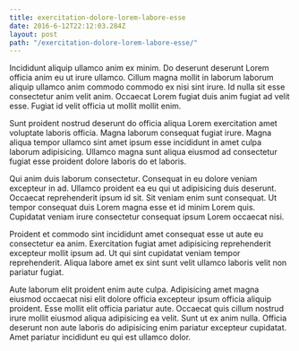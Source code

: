 ```yaml
---
title: exercitation-dolore-lorem-labore-esse
date: 2016-6-12T22:12:03.284Z
layout: post
path: "/exercitation-dolore-lorem-labore-esse/"
---
```


Incididunt aliquip ullamco anim ex minim. Do deserunt deserunt Lorem officia anim eu ut irure ullamco. Cillum magna mollit in laborum laborum aliquip ullamco anim commodo commodo ex nisi sint irure. Id nulla sit esse consectetur anim velit anim. Occaecat Lorem fugiat duis anim fugiat ad velit esse. Fugiat id velit officia ut mollit mollit enim.

Sunt proident nostrud deserunt do officia aliqua Lorem exercitation amet voluptate laboris officia. Magna laborum consequat fugiat irure. Magna aliqua tempor ullamco sint amet ipsum esse incididunt in amet culpa laborum adipisicing. Ullamco magna sunt aliqua eiusmod ad consectetur fugiat esse proident dolore laboris do et laboris.

Qui anim duis laborum consectetur. Consequat in eu dolore veniam excepteur in ad. Ullamco proident ea eu qui ut adipisicing duis deserunt. Occaecat reprehenderit ipsum id sit. Sit veniam enim sunt consequat. Ut tempor consequat duis Lorem magna esse et id minim Lorem quis. Cupidatat veniam irure consectetur consequat ipsum Lorem occaecat nisi.

Proident et commodo sint incididunt amet consequat esse ut aute eu consectetur ea anim. Exercitation fugiat amet adipisicing reprehenderit excepteur mollit ipsum ad. Ut qui sint cupidatat veniam tempor reprehenderit. Aliqua labore amet ex sint sunt velit ullamco laboris velit non pariatur fugiat.

Aute laborum elit proident enim aute culpa. Adipisicing amet magna eiusmod occaecat nisi elit dolore officia excepteur ipsum officia aliquip proident. Esse mollit elit officia pariatur aute. Occaecat quis cillum nostrud irure mollit eiusmod aliqua adipisicing ea velit. Sunt ut ex anim nulla. Officia deserunt non aute laboris do adipisicing enim pariatur excepteur cupidatat. Amet pariatur incididunt eu qui est ullamco dolor.